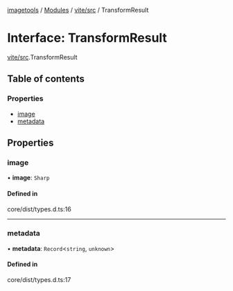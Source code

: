 [imagetools](../README.md) / [Modules](../modules.md) / [vite/src](../modules/vite_src.md) / TransformResult

# Interface: TransformResult

[vite/src](../modules/vite_src.md).TransformResult

## Table of contents

### Properties

- [image](vite_src.TransformResult.md#image)
- [metadata](vite_src.TransformResult.md#metadata)

## Properties

### image

• **image**: `Sharp`

#### Defined in

core/dist/types.d.ts:16

___

### metadata

• **metadata**: `Record`<`string`, `unknown`\>

#### Defined in

core/dist/types.d.ts:17
